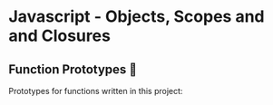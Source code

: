 # Javascript - Objects, Scopes and and Closures

## Function Prototypes :floppy_disk:

Prototypes for functions written in this project:
